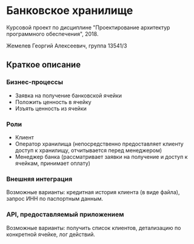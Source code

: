 # Банковское хранилище

Курсовой проект по дисциплине "Проектирование архитектур программного обеспечения", 2018.

Жемелев Георгий Алексеевич, группа 13541/3

## Краткое описание
### Бизнес-процессы

- Заявка на получение банковской ячейки
- Положить ценность в ячейку
- Изъять ценность из ячейки

### Роли

- Клиент
- Оператор хранилища (непосредственно предоставляет клиенту доступ к хранилищу, отчитывается перед менеджером)
- Менеджер банка (рассматривает заявки на получение и доступ к ячейкам, принимает оплату)

### Внешняя интеграция

Возможные варианты: кредитная история клиента (в виде файла), запрос ИНН по паспортным данным.

### API, предоставляемый приложением

Возможные варианты: получить список клиентов, детализацию по конкретной ячейке, лог действий.
